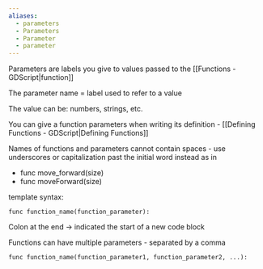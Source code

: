 ```yaml
---
aliases:
  - parameters
  - Parameters
  - Parameter
  - parameter
---
```

Parameters are labels you give to values passed to the [[Functions - GDScript|function]] 

The parameter name = label used to refer to a value

The value can be: numbers, strings, etc.

You can give a function parameters when writing its definition - [[Defining Functions - GDScript|Defining Functions]]

Names of functions and parameters cannot contain spaces - use underscores or capitalization past the initial word instead as in
+ func move_forward(size)
+ func moveForward(size)

template syntax:
```gdscript 
func function_name(function_parameter):
```

Colon at the end → indicated the start of a new code block

Functions can have multiple parameters - separated by a comma

```gdscript 
func function_name(function_parameter1, function_parameter2, ...):
```